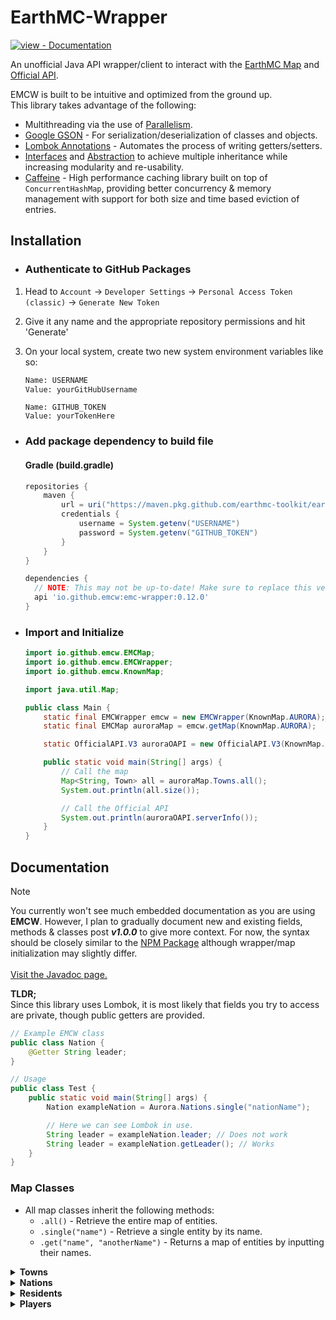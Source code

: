 # EarthMC-Wrapper
[![view - Documentation](https://img.shields.io/badge/view-Documentation-blue?style=for-the-badge)](https://earthmc-toolkit.github.io/EarthMC-Wrapper/ "Go to project documentation")

An unofficial Java API wrapper/client to interact with the [EarthMC Map](https://earthmc.net/map/aurora/) and [Official API](https://earthmc.net/docs/api).

EMCW is built to be intuitive and optimized from the ground up.
<br>This library takes advantage of the following:
- Multithreading via the use of [Parallelism](https://docs.oracle.com/javase/tutorial/collections/streams/parallelism.html).
- [Google GSON](https://github.com/google/gson) - For serialization/deserialization of classes and objects.
- [Lombok Annotations](https://github.com/projectlombok/lombok) - Automates the process of writing getters/setters.
- [Interfaces](https://docs.oracle.com/javase/tutorial/java/IandI/createinterface.html) and [Abstraction](https://docs.oracle.com/javase/tutorial/java/IandI/abstract.html) to achieve multiple inheritance while increasing modularity and re-usability.
- [Caffeine](https://github.com/ben-manes/caffeine) - High performance caching library built on top of `ConcurrentHashMap`, providing better concurrency & memory management with support for both size and time based eviction of entries.
## Installation
- ### Authenticate to GitHub Packages
1. Head to `Account` -> `Developer Settings` -> `Personal Access Token (classic)` -> `Generate New Token`
2. Give it any name and the appropriate repository permissions and hit 'Generate'
3. On your local system, create two new system environment variables like so:
    ```txt
    Name: USERNAME
    Value: yourGitHubUsername
    ```
   
    ```
    Name: GITHUB_TOKEN
    Value: yourTokenHere
    ```

- ### Add package dependency to build file
    #### Gradle (build.gradle)

    ```gradle
    repositories {
        maven {
            url = uri("https://maven.pkg.github.com/earthmc-toolkit/earthmc-wrapper")
            credentials {
                username = System.getenv("USERNAME")
                password = System.getenv("GITHUB_TOKEN")
            }
        }
    }

    dependencies {
      // NOTE: This may not be up-to-date! Make sure to replace this version with the latest.
      api 'io.github.emcw:emc-wrapper:0.12.0'
    }
    ```

- ### Import and Initialize

    ```java
    import io.github.emcw.EMCMap;
    import io.github.emcw.EMCWrapper;
    import io.github.emcw.KnownMap;
    
    import java.util.Map;

    public class Main {
        static final EMCWrapper emcw = new EMCWrapper(KnownMap.AURORA);
        static final EMCMap auroraMap = emcw.getMap(KnownMap.AURORA);

        static OfficialAPI.V3 auroraOAPI = new OfficialAPI.V3(KnownMap.AURORA);
    
        public static void main(String[] args) {
            // Call the map
            Map<String, Town> all = auroraMap.Towns.all();
            System.out.println(all.size());

            // Call the Official API
            System.out.println(auroraOAPI.serverInfo());
        }
    }
    ```
  
## Documentation
> [!NOTE]
> You currently won't see much embedded documentation as you are using **EMCW**. However, I plan to gradually document new and existing fields, methods & classes post ***v1.0.0*** to give more context.
> For now, the syntax should be closely similar to the [NPM Package](https://www.npmjs.com/package/earthmc) although wrapper/map initialization may slightly differ.
<br><br>
> [Visit the Javadoc page.](https://earthmc-toolkit.github.io/EarthMC-Wrapper/index-all.html)

<p><b>TLDR;</b><br>
Since this library uses Lombok, it is most likely that fields you try to access are private, though public getters are provided.

```java
// Example EMCW class
public class Nation {
    @Getter String leader;
}

// Usage
public class Test {
    public static void main(String[] args) {
        Nation exampleNation = Aurora.Nations.single("nationName");

        // Here we can see Lombok in use.
        String leader = exampleNation.leader; // Does not work
        String leader = exampleNation.getLeader(); // Works
    }
}
```
</p>

### Map Classes
- All map classes inherit the following methods:
  - `.all()` - Retrieve the entire map of entities.
  - `.single("name")` - Retrieve a single entity by its name.
  - `.get("name", "anotherName")` - Returns a map of entities by inputting their names.

<details>
  <summary><b>Towns</b></summary>
</details>

<details>
  <summary><b>Nations</b></summary>
</details>

<details>
  <summary><b>Residents</b></summary>
</details>

<details>
  <summary><b>Players</b></summary>
</details>
